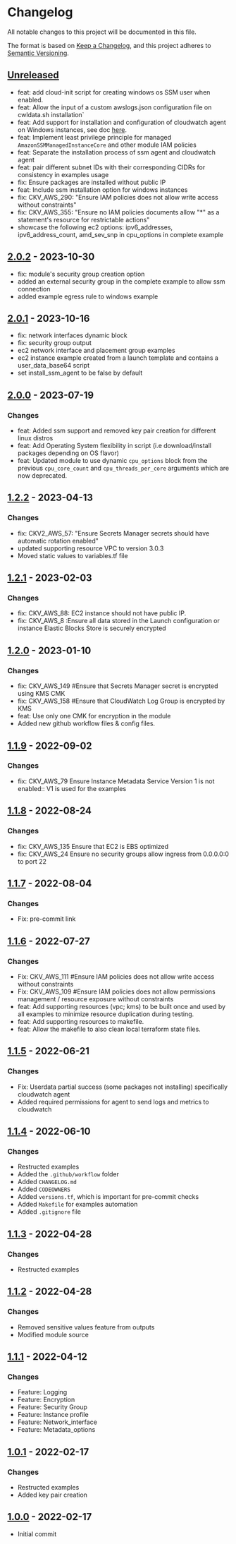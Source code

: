 # Changelog
All notable changes to this project will be documented in this file.

The format is based on [Keep a Changelog](https://keepachangelog.com/en/1.0.0/),
and this project adheres to [Semantic Versioning](https://semver.org/spec/v2.0.0.html).

## [Unreleased]

- feat: add cloud-init script for creating windows os SSM user when enabled.
- feat: Allow the input of a custom awslogs.json configuration file on cwldata.sh installation`
- feat: Add support for installation and configuration of cloudwatch agent on Windows instances, see doc [here](https://docs.aws.amazon.com/AmazonCloudWatch/latest/monitoring/install-CloudWatch-Agent-commandline-fleet.html).
- feat: Implement least privilege principle for managed `AmazonSSMManagedInstanceCore` and other module IAM policies
- feat: Separate the installation process of ssm agent and cloudwatch agent
- feat: pair different subnet IDs with their corresponding CIDRs for consistency in examples usage
- fix: Ensure packages are installed without public IP
- feat: Include ssm installation option for windows instances
- fix: CKV_AWS_290: "Ensure IAM policies does not allow write access without constraints"
- fix: CKV_AWS_355: "Ensure no IAM policies documents allow "*" as a statement's resource for restrictable actions"
- showcase the following ec2 options: ipv6_addresses, ipv6_address_count, amd_sev_snp in cpu_options in complete example

## [2.0.2] - 2023-10-30
- fix: module's security group creation option
- added an external security group in the complete example to allow ssm connection
- added example egress rule to windows example

## [2.0.1] - 2023-10-16
- fix: network interfaces dynamic block
- fix: security group output
- ec2 network interface and placement group examples
- ec2 instance example created from a launch template and contains a user_data_base64 script
- set install_ssm_agent to be false by default

##  [2.0.0] - 2023-07-19
### Changes
- feat: Added ssm support and removed key pair creation for different linux distros
- feat: Add Operating System flexibility in script (i.e download/install packages depending on OS flavor)
- feat: Updated module to use dynamic `cpu_options` block from the previous `cpu_core_count` and `cpu_threads_per_core` arguments which are now deprecated.

##  [1.2.2] - 2023-04-13
### Changes
- fix: CKV2_AWS_57: "Ensure Secrets Manager secrets should have automatic rotation enabled"
- updated supporting resource VPC to version 3.0.3
- Moved static values to variables.tf file

##  [1.2.1] - 2023-02-03
### Changes
- fix: CKV_AWS_88: EC2 instance should not have public IP.
- fix: CKV_AWS_8 :Ensure all data stored in the Launch configuration or instance Elastic Blocks Store is securely encrypted

## [1.2.0] - 2023-01-10
### Changes
- fix: CKV_AWS_149 #Ensure that Secrets Manager secret is encrypted using KMS CMK
- fix: CKV_AWS_158 #Ensure that CloudWatch Log Group is encrypted by KMS
- feat: Use only one CMK for encryption in the module
- Added new github workflow files & config files.

## [1.1.9] - 2022-09-02
### Changes
- fix: CKV_AWS_79  Ensure Instance Metadata Service Version 1 is not enabled:: V1 is used for the examples

## [1.1.8] - 2022-08-24
### Changes
- fix: CKV_AWS_135 Ensure that EC2 is EBS optimized
- fix: CKV_AWS_24 Ensure no security groups allow ingress from 0.0.0.0:0 to port 22

## [1.1.7] - 2022-08-04
### Changes
- Fix: pre-commit link

## [1.1.6] - 2022-07-27
### Changes
- Fix: CKV_AWS_111 #Ensure IAM policies does not allow write access without constraints
- Fix: CKV_AWS_109 #Ensure IAM policies does not allow permissions management / resource exposure without constraints
- feat: Add supporting resources (vpc; kms) to be built once and used by all examples to minimize resource duplication during testing.
- feat: Add supporting resources to makefile.
- feat: Allow the makefile to also clean local terraform state files.

## [1.1.5] - 2022-06-21
### Changes
- Fix: Userdata partial success (some packages not installing) specifically cloudwatch agent
- Added required permissions for agent to send logs and metrics to cloudwatch

## [1.1.4] - 2022-06-10
### Changes
- Restructed examples
- Added the `.github/workflow` folder
- Added `CHANGELOG.md`
- Added `CODEOWNERS`
- Added `versions.tf`, which is important for pre-commit checks
- Added `Makefile` for examples automation
- Added `.gitignore` file

## [1.1.3] - 2022-04-28
### Changes
- Restructed examples

## [1.1.2] - 2022-04-28
### Changes
- Removed sensitive values feature from outputs
- Modified module source

## [1.1.1] - 2022-04-12
### Changes
- Feature: Logging
- Feature: Encryption
- Feature: Security Group
- Feature: Instance profile
- Feature: Network_interface
- Feature: Metadata_options

## [1.0.1] - 2022-02-17
### Changes
- Restructed examples
- Added key pair creation

## [1.0.0] - 2022-02-17
- Initial commit

[Unreleased]: https://github.com/boldlink/terraform-aws-ec2/compare/2.0.2...HEAD

[2.0.2]: https://github.com/boldlink/terraform-aws-ec2/releases/tag/2.0.2
[2.0.1]: https://github.com/boldlink/terraform-aws-ec2/releases/tag/2.0.1
[2.0.0]: https://github.com/boldlink/terraform-aws-ec2/releases/tag/2.0.0
[1.2.2]: https://github.com/boldlink/terraform-aws-ec2/releases/tag/1.2.2
[1.2.1]: https://github.com/boldlink/terraform-aws-ec2/releases/tag/1.2.1
[1.2.0]: https://github.com/boldlink/terraform-aws-ec2/releases/tag/1.2.0
[1.1.9]: https://github.com/boldlink/terraform-aws-ec2/releases/tag/1.1.9
[1.1.8]: https://github.com/boldlink/terraform-aws-ec2/releases/tag/1.1.8
[1.1.7]: https://github.com/boldlink/terraform-aws-ec2/releases/tag/1.1.7
[1.1.6]: https://github.com/boldlink/terraform-aws-ec2/releases/tag/1.1.6
[1.1.5]: https://github.com/boldlink/terraform-aws-ec2/releases/tag/1.1.5
[1.1.4]: https://github.com/boldlink/terraform-aws-ec2/releases/tag/1.1.4
[1.1.3]: https://github.com/boldlink/terraform-aws-ec2/releases/tag/1.1.3
[1.1.2]: https://github.com/boldlink/terraform-aws-ec2/releases/tag/1.1.2
[1.1.1]: https://github.com/boldlink/terraform-aws-ec2/releases/tag/1.1.1
[1.0.1]: https://github.com/boldlink/terraform-aws-ec2/releases/tag/1.0.1
[1.0.0]: https://github.com/boldlink/terraform-aws-ec2/releases/tag/1.0.0
